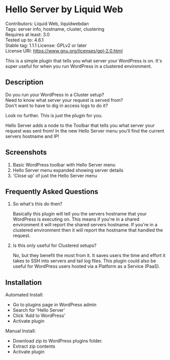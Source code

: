 # Hello Server by Liquid Web
Contributors: Liquid Web, liquidwebdan  
Tags: server info, hostname, cluster, clustering  
Requires at least: 3.0  
Tested up to: 4.6.1  
Stable tag: 1.1.1 
License: GPLv2 or later  
License URI: https://www.gnu.org/licenses/gpl-2.0.html

This is a simple plugin that tells you what server your WordPress is on. It's super useful for when you run WordPress in a clustered environment.

## Description

Do you run your WordPress in a Cluster setup?  
Need to know what server your request is served from?  
Don't want to have to dig in access logs to do it?  

Look no further. This is just the plugin for you.

Hello Server adds a node to the Toolbar that tells you what server your request was sent from! In the new Hello Server menu you'll find the current servers hostname and IP!

## Screenshots

1. Basic WordPress toolbar with Hello Server menu
2. Hello Server menu expanded showing server details
3. 'Close up' of just the Hello Server menu

## Frequently Asked Questions

1. So what's this do then?

    Basically this plugin will tell you the servers hostname that your WordPress
    is executing on. This means if you're in a shared environment it will report
    the shared servers hostname. If you're in a clustered environment then it 
    will report the hostname that handled the request.
2. Is this only useful for Clustered setups?

    No, but they benefit the most from it. It saves users the time and effort it
     takes to SSH into servers and tail log files. This plugin could also be 
    useful for WordPress users hosted via a Platform as a Service (PaaS).

## Installation

Automated Install:

*   Go to plugins page in WordPress admin
*   Search for 'Hello Server'
*   Click 'Add to WordPress'
*   Activate plugin

Manual Install:

*   Download zip to WordPress plugins folder.
*   Extract zip contents
*   Activate plugin
